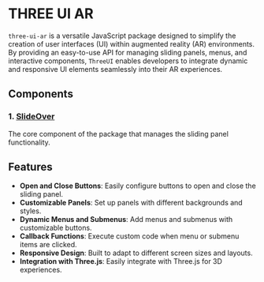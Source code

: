 # THREE UI AR

`three-ui-ar` is a versatile JavaScript package designed to simplify the creation of user interfaces (UI) within augmented reality (AR) environments. By providing an easy-to-use API for managing sliding panels, menus, and interactive components, `ThreeUI` enables developers to integrate dynamic and responsive UI elements seamlessly into their AR experiences.

## Components

### 1. [SlideOver](https://github.com/wildy13/three-ui-ar/blob/master/src/slideOver/)

The core component of the package that manages the sliding panel functionality.

## Features

- **Open and Close Buttons**: Easily configure buttons to open and close the sliding panel.
- **Customizable Panels**: Set up panels with different backgrounds and styles.
- **Dynamic Menus and Submenus**: Add menus and submenus with customizable buttons.
- **Callback Functions**: Execute custom code when menu or submenu items are clicked.
- **Responsive Design**: Built to adapt to different screen sizes and layouts.
- **Integration with Three.js**: Easily integrate with Three.js for 3D experiences.


   